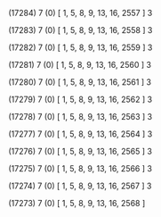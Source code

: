 (17284) 7 (0) [ 1, 5, 8, 9, 13, 16, 2557 ] 3 


(17283) 7 (0) [ 1, 5, 8, 9, 13, 16, 2558 ] 3 


(17282) 7 (0) [ 1, 5, 8, 9, 13, 16, 2559 ] 3 


(17281) 7 (0) [ 1, 5, 8, 9, 13, 16, 2560 ] 3 


(17280) 7 (0) [ 1, 5, 8, 9, 13, 16, 2561 ] 3 


(17279) 7 (0) [ 1, 5, 8, 9, 13, 16, 2562 ] 3 


(17278) 7 (0) [ 1, 5, 8, 9, 13, 16, 2563 ] 3 


(17277) 7 (0) [ 1, 5, 8, 9, 13, 16, 2564 ] 3 


(17276) 7 (0) [ 1, 5, 8, 9, 13, 16, 2565 ] 3 


(17275) 7 (0) [ 1, 5, 8, 9, 13, 16, 2566 ] 3 


(17274) 7 (0) [ 1, 5, 8, 9, 13, 16, 2567 ] 3 


(17273) 7 (0) [ 1, 5, 8, 9, 13, 16, 2568 ]  


